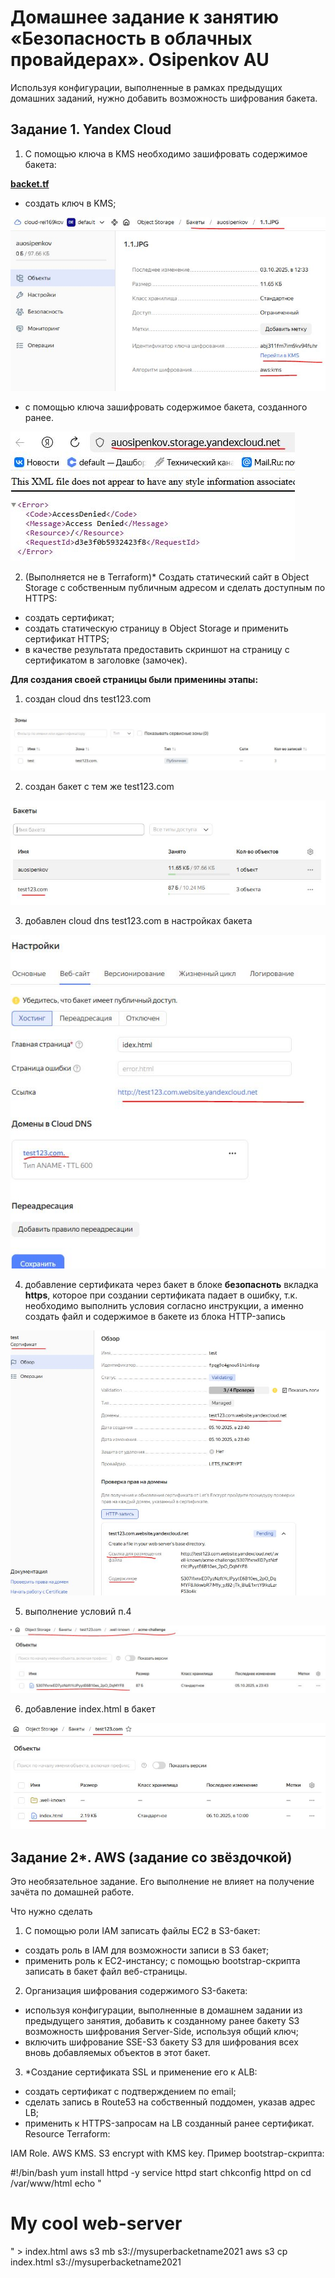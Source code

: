 # Домашнее задание к занятию «Безопасность в облачных провайдерах». Osipenkov AU

Используя конфигурации, выполненные в рамках предыдущих домашних заданий, нужно добавить возможность шифрования бакета.

## Задание 1. Yandex Cloud
1. С помощью ключа в KMS необходимо зашифровать содержимое бакета:

**[backet.tf](https://github.com/Kovrei/devops-netology/blob/main/clopro/15.3/src/backet.tf)**  

* создать ключ в KMS;

![alt text](https://github.com/Kovrei/devops-netology/blob/main/clopro/15.3/img/1.1.JPG)

* с помощью ключа зашифровать содержимое бакета, созданного ранее.

![alt text](https://github.com/Kovrei/devops-netology/blob/main/clopro/15.3/img/1.2.JPG)

2. (Выполняется не в Terraform)* Создать статический сайт в Object Storage c собственным публичным адресом и сделать доступным по HTTPS:

* создать сертификат;
* создать статическую страницу в Object Storage и применить сертификат HTTPS;
* в качестве результата предоставить скриншот на страницу с сертификатом в заголовке (замочек).

**Для создания своей страницы были применины этапы:**
1. создан cloud dns test123.com

![alt text](https://github.com/Kovrei/devops-netology/blob/main/clopro/15.3/img/2.1.JPG?raw=true)

2. создан бакет с тем же test123.com

![alt text](https://github.com/Kovrei/devops-netology/blob/main/clopro/15.3/img/2.2.JPG?raw=true)

3. добавлен cloud dns test123.com в настройках бакета

![alt text](https://github.com/Kovrei/devops-netology/blob/main/clopro/15.3/img/2.3.JPG?raw=true)

4. добавление сертификата через бакет в блоке **безопасноть** вкладка **https**, которое при создании сертификата падает в ошибку, т.к. необходимо выполнить условия согласно инструкции, а именно создать файл и содержимое в бакете из блока HTTP-запись

![alt text](https://github.com/Kovrei/devops-netology/blob/main/clopro/15.3/img/2.4.JPG?raw=true)

5. выполнение условий п.4

![alt text](https://github.com/Kovrei/devops-netology/blob/main/clopro/15.3/img/2.5.JPG?raw=true)

6. добавление index.html в бакет

![alt text](https://github.com/Kovrei/devops-netology/blob/main/clopro/15.3/img/2.6.JPG?raw=true)


## Задание 2*. AWS (задание со звёздочкой)
Это необязательное задание. Его выполнение не влияет на получение зачёта по домашней работе.

Что нужно сделать

1. С помощью роли IAM записать файлы ЕС2 в S3-бакет:
* создать роль в IAM для возможности записи в S3 бакет;
* применить роль к ЕС2-инстансу;
с помощью bootstrap-скрипта записать в бакет файл веб-страницы.
2. Организация шифрования содержимого S3-бакета:
* используя конфигурации, выполненные в домашнем задании из предыдущего занятия, добавить к созданному ранее бакету S3 возможность шифрования Server-Side, используя общий ключ;
* включить шифрование SSE-S3 бакету S3 для шифрования всех вновь добавляемых объектов в этот бакет.
3. *Создание сертификата SSL и применение его к ALB:
* создать сертификат с подтверждением по email;
* сделать запись в Route53 на собственный поддомен, указав адрес LB;
* применить к HTTPS-запросам на LB созданный ранее сертификат.
Resource Terraform:

IAM Role.
AWS KMS.
S3 encrypt with KMS key.
Пример bootstrap-скрипта:

#!/bin/bash
yum install httpd -y
service httpd start
chkconfig httpd on
cd /var/www/html
echo "<html><h1>My cool web-server</h1></html>" > index.html
aws s3 mb s3://mysuperbacketname2021
aws s3 cp index.html s3://mysuperbacketname2021
